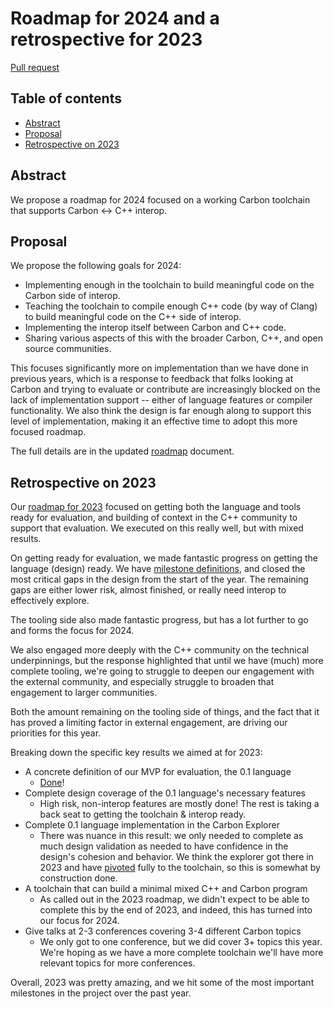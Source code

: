 # Roadmap for 2024 and a retrospective for 2023

<!--
Part of the Carbon Language project, under the Apache License v2.0 with LLVM
Exceptions. See /LICENSE for license information.
SPDX-License-Identifier: Apache-2.0 WITH LLVM-exception
-->

[Pull request](https://github.com/carbon-language/carbon-lang/pull/3564)

<!-- toc -->

## Table of contents

-   [Abstract](#abstract)
-   [Proposal](#proposal)
-   [Retrospective on 2023](#retrospective-on-2023)

<!-- tocstop -->

## Abstract

We propose a roadmap for 2024 focused on a working Carbon toolchain that
supports Carbon ↔ C++ interop.

## Proposal

We propose the following goals for 2024:

-   Implementing enough in the toolchain to build meaningful code on the Carbon
    side of interop.
-   Teaching the toolchain to compile enough C++ code (by way of Clang) to build
    meaningful code on the C++ side of interop.
-   Implementing the interop itself between Carbon and C++ code.
-   Sharing various aspects of this with the broader Carbon, C++, and open
    source communities.

This focuses significantly more on implementation than we have done in previous
years, which is a response to feedback that folks looking at Carbon and trying
to evaluate or contribute are increasingly blocked on the lack of implementation
support -- either of language features or compiler functionality. We also think
the design is far enough along to support this level of implementation, making
it an effective time to adopt this more focused roadmap.

The full details are in the updated [roadmap] document.

[roadmap]: /docs/project/roadmap.md

## Retrospective on 2023

Our [roadmap for 2023] focused on getting both the language and tools ready for
evaluation, and building of context in the C++ community to support that
evaluation. We executed on this really well, but with mixed results.

[Roadmap for 2023]:
    https://github.com/carbon-language/carbon-lang/blob/840cb1bed7cf9bd57e000cb4a61e986c383d3038/docs/project/roadmap.md

On getting ready for evaluation, we made fantastic progress on getting the
language (design) ready. We have [milestone definitions], and closed the
most critical gaps in the design from the start of the year. The remaining gaps
are either lower risk, almost finished, or really need interop to effectively
explore.

[milestone definitions]: /docs/project/milestones.md

The tooling side also made fantastic progress, but has a lot further to go and
forms the focus for 2024.

We also engaged more deeply with the C++ community on the technical
underpinnings, but the response highlighted that until we have (much) more
complete tooling, we're going to struggle to deepen our engagement with the
external community, and especially struggle to broaden that engagement to larger
communities.

Both the amount remaining on the tooling side of things, and the fact that it
has proved a limiting factor in external engagement, are driving our priorities
for this year.

Breaking down the specific key results we aimed at for 2023:

-   A concrete definition of our MVP for evaluation, the 0.1 language
    -   [Done][mvp-milestone]!
-   Complete design coverage of the 0.1 language's necessary features
    -   High risk, non-interop features are mostly done! The rest is taking a
        back seat to getting the toolchain & interop ready.
-   Complete 0.1 language implementation in the Carbon Explorer
    -   There was nuance in this result: we only needed to complete as much
        design validation as needed to have confidence in the design's cohesion
        and behavior. We think the explorer got there in 2023 and have
        [pivoted][toolchain-pivot] fully to the toolchain, so this is somewhat
        by construction done.
-   A toolchain that can build a minimal mixed C++ and Carbon program
    -   As called out in the 2023 roadmap, we didn't expect to be able to
        complete this by the end of 2023, and indeed, this has turned into our
        focus for 2024.
-   Give talks at 2-3 conferences covering 3-4 different Carbon topics
    -   We only got to one conference, but we did cover 3+ topics this year.
        We're hoping as we have a more complete toolchain we'll have more
        relevant topics for more conferences.

[mvp-milestone]:
    /docs/project/milestones.md#milestone-01-a-minimum-viable-product-mvp-for-evaluation
[toolchain-pivot]: /proposals/p3532.md

Overall, 2023 was pretty amazing, and we hit some of the most important
milestones in the project over the past year.

